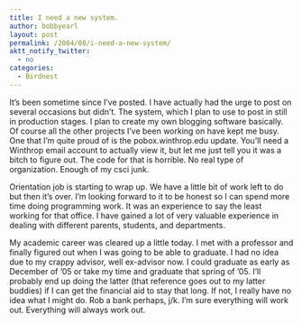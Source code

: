 ```yaml
---
title: I need a new system.
author: bobbyearl
layout: post
permalink: /2004/08/i-need-a-new-system/
aktt_notify_twitter:
  - no
categories:
  - Birdnest
---
```

It&#8217;s been sometime since I&#8217;ve posted. I have actually had the urge to post on several occasions but didn&#8217;t. The system, which I plan to use to post in still in production stages. I plan to create my own blogging software basically. Of course all the other projects I&#8217;ve been working on have kept me busy. One that I&#8217;m quite proud of is the pobox.winthrop.edu update. You&#8217;ll need a Winthrop email account to actually view it, but let me just tell you it was a bitch to figure out. The code for that is horrible. No real type of organization. Enough of my csci junk. 

Orientation job is starting to wrap up. We have a little bit of work left to do but then it&#8217;s over. I&#8217;m looking forward to it to be honest so I can spend more time doing programming work. It was an experience to say the least working for that office. I have gained a lot of very valuable experience in dealing with different parents, students, and departments. 

My academic career was cleared up a little today. I met with a professor and finally figured out when I was going to be able to graduate. I had no idea due to my crappy advisor, well ex-advisor now. I could graduate as early as December of &#8217;05 or take my time and graduate that spring of &#8217;05. I&#8217;ll probably end up doing the latter (that reference goes out to my latter buddies) if I can get the financial aid to stay that long. If not, I really have no idea what I might do. Rob a bank perhaps, j/k. I&#8217;m sure everything will work out. Everything will always work out.